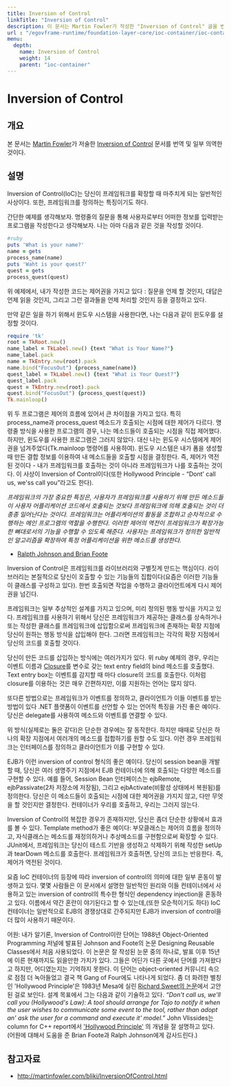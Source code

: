 ```yaml
---
title: Inversion of Control
linkTitle: "Inversion of Control"
description: 이 문서는 Martin Fowler가 작성한 "Inversion of Control" 글을 번역하고 일부 의역한 내용이다.
url : "/egovframe-runtime/foundation-layer-core/ioc-container/ioc-container-iversion-of-control/"
menu:
  depth:
    name: Inversion of Control
    weight: 14
    parent: "ioc-container"
---
```

# Inversion of Control

## 개요

본 문서는 [Martin Fowler](https://martinfowler.com/)가 저술한 [Inversion of Control](https://martinfowler.com/bliki/InversionOfControl.html) 문서를 번역 및 일부 의역한 것이다.

## 설명

Inversion of Control(IoC)는 당신이 프레임워크를 확장할 때 마주치게 되는 일반적인 사상이다. 또한, 프레임워크를 정의하는 특징이기도 하다.

간단한 예제를 생각해보자. 명령줄의 질문을 통해 사용자로부터 어떠한 정보를 입력받는 프로그램을 작성한다고 생각해보자. 나는 아마 다음과 같은 것을 작성할 것이다.

```ruby
#ruby
puts 'What is your name?'
name = gets
process_name(name)
puts 'Waht is your quest?'
quest = gets
process_quest(quest)
```

위 예제에서, 내가 작성한 코드는 제어권을 가지고 있다 : 질문을 언제 할 것인지, 대답은 언제 읽을 것인지, 그리고 그런 결과들을 언제 처리할 것인지 등을 결정하고 있다.

만약 같은 일을 하기 위해서 윈도우 시스템을 사용한다면, 나는 다음과 같이 윈도우를 설정할 것이다.

```ruby
require 'tk'
root = TkRoot.new()
name_label = TkLabel.new() {text "What is Your Name?"}
name_label.pack
name = TkEntry.new(root).pack
name.bind("FocusOut") {process_name(name)}
quest_label = TkLabel.new() {text "What is Your Quest?"}
quest_label.pack
quest = TkEntry.new(root).pack
quest.bind("FocusOut") {process_quest(quest)}
Tk.mainloop()
```
위 두 프로그램은 제어의 흐름에 있어서 큰 차이점을 가지고 있다. 특히 process_name과 process_quest 메소드가 호출되는 시점에 대한 제어가 다르다. 명령줄 방식을 사용한 프로그램의 경우, 나는 메소드들이 호출되는 시점을 직접 제어했다. 하지만, 윈도우를 사용한 프로그램은 그러지 않았다. 대신 나는 윈도우 시스템에게 제어권을 넘겨주었다(Tk.mainloop 명령어를 사용하여). 윈도우 시스템은 내가 폼을 생성할 때 만든 결합 정보를 이용하여 내 메소드들을 호출할 시점을 결정한다. 즉, 제어가 역전된 것이다 - 내가 프레임워크를 호출하는 것이 아니라 프레임워크가 나를 호출하는 것이다. 이 사상이 Inversion of Control이다(또한 Hollywood Principle - “Dont' call us, we'ss call you”라고도 한다).

*프레임워크의 가장 중요한 특징은, 사용자가 프레임워크를 사용하기 위해 만든 메소드들이 사용자 어플리케이션 코드에서 호출되는 것보다 프레임워크에 의해 호출되는 것이 더 종종 일어난다는 것이다. 프레임워크는 어플리케이션의 활동을 조합하고 순차적으로 수행하는 메인 프로그램의 역할을 수행한다. 이러한 제어의 역전이 프레임워크가 확장가능한 뼈대로서의 기능을 수행할 수 있도록 해준다. 사용자는 프레임워크가 정의한 일반적인 알고리즘을 확장하여 특정 어플리케이션을 위한 메소드를 생성한다.*

- [Ralpth Johnson and Brian Foote](http://www.laputan.org/drc/drc.html)

Inversion of Control은 프레임워크를 라이브러리와 구별짓게 만드는 핵심이다. 라이브러리는 본질적으로 당신이 호출할 수 있는 기능들의 집합이다(요즘은 이러한 기능들이 클래스를 구성하고 있다). 한번 호출되면 작업을 수행하고 클라이언트에게 다시 제어권을 넘긴다.

프레임워크는 일부 추상적인 설계를 가지고 있으며, 미리 정의된 행동 방식을 가지고 있다. 프레임워크를 사용하기 위해서 당신은 프레임워크가 제공하는 클래스를 상속하거나 또는 작성한 클래스를 프레임워크에 삽입함으로써 프레임워크에 존재하는 확장 지점에 당신이 원하는 행동 방식을 삽입해야 한다. 그러면 프레임워크는 각각의 확장 지점에서 당신의 코드를 호출할 것이다.

당신이 만든 코드를 삽입하는 방식에는 여러가지가 있다. 위 ruby 예제의 경우, 우리는 이벤트 이름과 [Closure](https://martinfowler.com/bliki/Lambda.html)를 변수로 갖는 text entry field의 bind 메소드를 호출했다. Text entry box는 이벤트를 감지할 때 마다 closure의 코드를 호출한다. 이처럼 closure를 이용하는 것은 매우 간편하지만, 이를 지원하는 언어는 많지 않다.

또다른 방법으로는 프레임워크가 이벤트를 정의하고, 클라이언트가 이들 이벤트를 받는 방법이 있다 .NET 플랫폼이 이벤트를 선언할 수 있는 언어적 특징을 가진 좋은 예이다. 당신은 delegate를 사용하여 메소드와 이벤트를 연결할 수 있다.

위 방식(실제로는 둘은 같다)은 단순한 경우에는 잘 동작한다. 하지만 때때로 당신은 하나의 확장 지점에서 여러개의 메소드를 접합하기를 원할 수도 있다. 이런 경우 프레임워크는 인터페이스를 정의하고 클라이언트가 이를 구현할 수 있다.

EJB가 이런 inversion of control 형식의 좋은 예이다. 당신이 session bean을 개발할 때, 당신은 여러 생명주기 지점에서 EJB 컨테이너에 의해 호출되는 다양한 메소드를 구현할 수 있다. 예를 들어, Session Bean 인터페이스는 ejbRemote, ejbPassivate(2차 저장소에 저장됨), 그리고 ejbActivate(비활성 상태에서 복원됨)를 정의한다. 당신은 이 메소드들이 호출되는 시점에 대한 제어권을 가지지 않고, 다만 무엇을 할 것인지만 결정한다. 컨테이너가 우리를 호출하고, 우리는 그러지 않는다.

Inversion of Control의 복잡한 경우가 존재하지만, 당신은 좀더 단순한 상황에서 효과를 볼 수 있다. Template method가 좋은 예이다: 부모클래스는 제어의 흐름을 정의하고, 자식클래스는 메소드를 재정의하거나 추상메소드를 구현함으로써 확장할 수 있다. JUnit에서, 프레임워크는 당신이 테스트 기반을 생성하고 삭제하기 위해 작성한 setUp과 tearDown 메소드를 호출한다. 프레임워크가 호출하면, 당신의 코드는 반응한다. 즉, 제어가 역전된 것이다.

요즘 IoC 컨테이너의 등장에 따라 inversion of control의 의미에 대한 일부 혼동이 발생하고 있다. 몇몇 사람들은 이 문서에서 설명한 일반적인 원리와 이들 컨테이너에서 사용하고 있는 inversion of control의 특수한 형식인 dependency injection을 혼동하고 있다. 이름에서 약간 혼란이 야기된다고 할 수 있는데,(또한 모순적이기도 하다) IoC 컨테이너는 일반적으로 EJB의 경쟁상대로 간주되지만 EJB가 inversion of control을 더 많이 사용하기 때문이다.

어원: 내가 알기론, Inversion of Control이란 단어는 1988년 Object-Oriented Programming 저널에 발표된 Johnson and Foote의 논문 Designing Reusable Classes에서 처음 사용되었다. 이 논문은 잘 작성된 눈문 중의 하나로, 발표 이후 15년에 이른 현재까지도 읽을만한 가치가 있다. 그들은 어딘가 다른 곳에서 단어를 가져왔다고 하지만, 어디였는지는 기억하지 못한다. 이 단어는 object-oriented 커뮤니티 속으로 점점 더 녹아들었고 결국 책 Gang of Four에도 나타나게 되었다. 좀 더 화려한 별칭인 'Hollywood Principle'은 1983년 Mesa에 실린 [Richard Sweet의 논문](https://www.digibarn.com/friends/curbow/star/XDEPaper.pdf)에서 고안된 걸로 보인다. 설계 목표에서 그는 다음과 같이 기술하고 있다. *“Don't call us, we'll call you (Hollywood's Law): A tool should arrange for Tajo to notify it when the user wishes to communicate some event to the tool, rather than adopt an' ask the user for a command and execute it' model.”* John Vlissides는 column for C++ report에서 ['Hollywood Principle'](https://www.dre.vanderbilt.edu/~schmidt/hollywood-principle.txt) 의 개념을 잘 설명하고 있다. (어원에 대해서 도움을 준 Brian Foote과 Ralph Johnson에게 감사드린다.)

## 참고자료
  - http://martinfowler.com/bliki/InversionOfControl.html